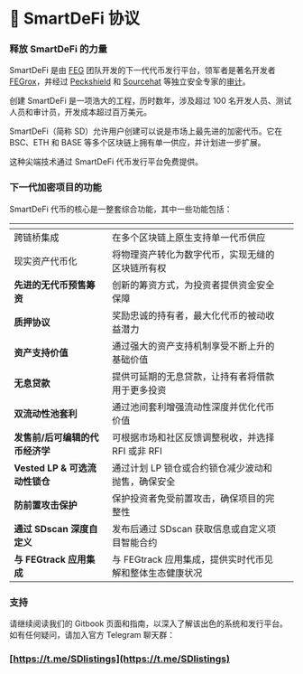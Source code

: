 # 🌟 SmartDeFi 协议

### **释放 SmartDeFi 的力量**

SmartDeFi 是由 [FEG](https://fegtoken.com/) 团队开发的下一代代币发行平台，领军者是著名开发者 [FEGrox](https://twitter.com/lifeisdefi)，并经过 [Peckshield](https://peckshield.com/) 和 [Sourcehat](https://sourcehat.com/) 等独立安全专家的[审计](https://github.com/peckshield/publications/blob/master/audit_reports/PeckShield-Audit-Report-FEG-SmartDeFi-v1.1.pdf)。

创建 SmartDeFi 是一项浩大的工程，历时数年，涉及超过 100 名开发人员、测试人员和审计员，开发成本超过百万美元。

SmartDeFi（简称 SD）允许用户创建可以说是市场上最先进的加密代币。它在 BSC、ETH 和 BASE 等多个区块链上拥有单一供应，并计划进一步扩展。

这种尖端技术通过 SmartDeFi 代币发行平台免费提供。

### 下一代加密项目的功能

SmartDeFi 代币的核心是一整套综合功能，其中一些功能包括：

<table data-card-size="large" data-column-title-hidden data-view="cards"><thead><tr><th></th><th></th><th data-hidden></th></tr></thead><tbody><tr><td>跨链桥集成</td><td>在多个区块链上原生支持单一代币供应</td><td></td></tr><tr><td>现实资产代币化</td><td>将物理资产转化为数字代币，实现无缝的区块链所有权</td><td></td></tr><tr><td><strong>先进的无代币预售筹资</strong></td><td>创新的筹资方式，为投资者提供资金安全保障</td><td></td></tr><tr><td><strong>质押协议</strong></td><td>奖励忠诚的持有者，最大化代币的被动收益潜力</td><td></td></tr><tr><td><strong>资产支持价值</strong></td><td>通过强大的资产支持机制享受不断上升的基础价值</td><td></td></tr><tr><td><strong>无息贷款</strong></td><td>提供可延期的无息贷款，让持有者将借款用于更多投资</td><td></td></tr><tr><td><strong>双流动性池套利</strong></td><td>通过池间套利增强流动性深度并优化代币价值</td><td></td></tr><tr><td><strong>发售前/后可编辑的代币经济学</strong></td><td>可根据市场和社区反馈调整税收，并选择 RFI 或非 RFI</td><td></td></tr><tr><td><strong>Vested LP &#x26; 可选流动性锁仓</strong></td><td>通过计划 LP 锁仓或合约锁仓减少波动和抛售，确保安全</td><td></td></tr><tr><td><strong>防前置攻击保护</strong></td><td>保护投资者免受前置攻击，确保项目的完整性</td><td></td></tr><tr><td><strong>通过 SDscan 深度自定义</strong></td><td>发布后通过 SDscan 获取信息或自定义项目智能合约</td><td></td></tr><tr><td><strong>与 FEGtrack 应用集成</strong></td><td>与 FEGtrack 应用集成，提供实时代币见解和整体生态健康状况</td><td></td></tr></tbody></table>

### 支持

请继续阅读我们的 Gitbook 页面和指南，以深入了解该出色的系统和发行平台。如有任何疑问，请加入官方 Telegram 聊天群：

### [https://t.me/SDlistings](https://t.me/SDlistings)

